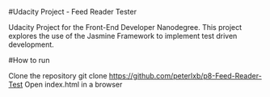 
#Udacity Project - Feed Reader Tester

Udacity Project for the Front-End Developer Nanodegree. This project explores the use of the Jasmine Framework to implement test driven development.

#How to run

Clone the repository git clone https://github.com/peterlxb/p8-Feed-Reader-Test
Open index.html in a browser
